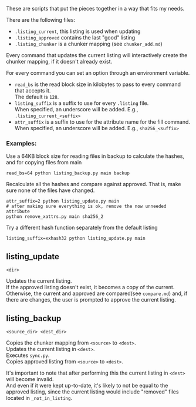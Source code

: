
These are scripts that put the pieces together in a way that fits my needs.

There are the following files:
- `.listing_current`, this listing is used when updating
- `.listing_approved` contains the last "good" listing
- `.listing_chunker` is a chunker mapping (see `chunker_add.md`)

Every command that updates the current listing will interactively create the chunker mapping,
if it doesn't already exist.

For every command you can set an option through an environment variable.
- `read_bs` is the read block size in kilobytes to pass to every command that accepts it.<br>
  The default is `128`.
- `listing_suffix` is a suffix to use for every `.listing` file.<br>
  When specified, an underscore will be added. E.g., `.listing_current_<suffix>`
- `attr_suffix` is a suffix to use for the attribute name for the fill command.<br>
  When specified, an underscore will be added. E.g., `sha256_<suffix>`

### Examples:<br>
Use a 64KB block size for reading files in backup to calculate the hashes, and for copying files from main
```shell
read_bs=64 python listing_backup.py main backup
```
Recalculate all the hashes and compare against approved.
That is, make sure none of the files have changed.
```shell
attr_suffix=2 python listing_update.py main
# after making sure everything is ok, remove the now unneeded attribute
python remove_xattrs.py main sha256_2
```
Try a different hash function separately from the default listing
```shell
listing_suffix=xxhash32 python listing_update.py main
```

## listing_update
```
<dir>
```
Updates the current listing.<br>
If the approved listing doesn't exist, it becomes a copy of the current.<br>
Otherwise, the current and approved are compared(see `compare.md`)
and, if there are changes, the user is prompted to approve the current listing.

## listing_backup
```
<source_dir> <dest_dir>
```
Copies the chunker mapping from `<source>` to `<dest>`.<br>
Updates the current listing in `<dest>`.<br>
Executes `sync.py`.<br>
Copies approved listing from `<source>` to `<dest>`.

It's important to note that after performing this
the current listing in `<dest>` will become invalid.<br>
And even if it were kept up-to-date, it's likely to not be equal to the approved listing,
since the current listing would include "removed" files located in `_not_in_listing`.
